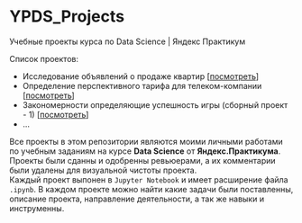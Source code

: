# YPDS_Projects
Учебные проекты курса по Data Science | Яндекс Практикум

Список проектов:
- Исследование объявлений о продаже квартир [[посмотреть](https://github.com/imeleges/YPDS_Projects/tree/main/exploratory_analysis_of_apartments%20)]
- Определение перспективного тарифа для телеком-компании [[посмотреть](https://github.com/imeleges/YPDS_Projects/tree/main/promising_tariff_for_a_telecom_company)]
- Закономерности определяющие успешность игры (сборный проект - 1) [[посмотреть](https://github.com/imeleges/YPDS_Projects/tree/main/sectional_project)]
- ...


Все проекты в этом репозитории являются моими личными работами по учебным заданиям на курсе **Data Science** от **Яндекс.Практикума**. 
Проекты были сданны и одобренны ревьюерами, а их комментарии были удалены для визуальной чистоты проекта.  
Каждый проект выпонен в `Jupyter Notebook` и  имеет расширение файла `.ipynb`. В каждом проекте можно найти какие задачи были поставленны, описание проекта, направление деятельности, а так же навыки и инструменны.
